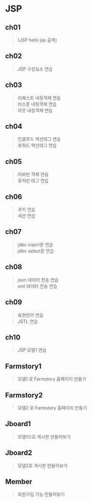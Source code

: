 # JSP

## ch01

> <a herf="https://github.com/ghkd7214/JSP/blob/master/ch01/src/main/webapp/hello.jsp"></a>(JSP hello jsp 출력)
 
## ch02

> JSP 구성요소 연습

## ch03
> 리퀘스트 내장객체 연습   
> 리스폰 내장객체 연습   
> 아웃 내장객체 연습   

## ch04
> 인클루드 액션태그 연습   
> 포워드 액션태그 연습   
## ch05
> 자바빈 객체 연슴   
> 유저빈 태그 연습   

## ch06
> 쿠키 연습   
> 세션 연습   

## ch07

> jdbc insert문 연습   
> jdbc select문 연습   

## ch08 

> json 데이터 전송 연습   
> xml 데이터 전송 연습   

## ch09
> 표현언어 연습   
> JSTL 연습   

## ch10
> JSP 모델1 연습

## Farmstory1 
> 모델1 로 Farmstory 홈페이지 만들기

## Farmstory2
> 모델2 로 Farmstory 홈페이지 만들기

## Jboard1
> 모델1으로 게시판 만들어보기

## Jboard2
> 모델2로 게시판 만들어보기

## Member
> 회원가입 기능 만들어보기
